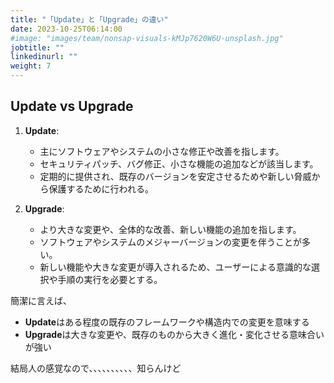 ```yaml
---
title: "「Update」と「Upgrade」の違い"
date: 2023-10-25T06:14:00
#image: "images/team/nonsap-visuals-kMJp7620W6U-unsplash.jpg"
jobtitle: ""
linkedinurl: ""
weight: 7
---
```


## Update vs Upgrade

1. **Update**:
   - 主にソフトウェアやシステムの小さな修正や改善を指します。
   - セキュリティパッチ、バグ修正、小さな機能の追加などが該当します。
   - 定期的に提供され、既存のバージョンを安定させるためや新しい脅威から保護するために行われる。

2. **Upgrade**:
   - より大きな変更や、全体的な改善、新しい機能の追加を指します。
   - ソフトウェアやシステムのメジャーバージョンの変更を伴うことが多い。
   - 新しい機能や大きな変更が導入されるため、ユーザーによる意識的な選択や手順の実行を必要とする。

簡潔に言えば、
- **Update**はある程度の既存のフレームワークや構造内での変更を意味する
- **Upgrade**は大きな変更や、既存のものから大きく進化・変化させる意味合いが強い

結局人の感覚なので、、、、、、、、、、知らんけど
